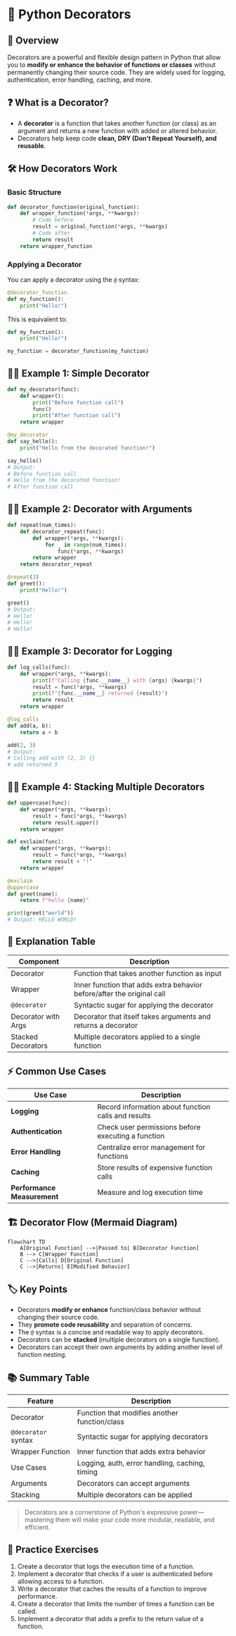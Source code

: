 # 🧩 Python Decorators

## 📝 Overview

Decorators are a powerful and flexible design pattern in Python that allow you to **modify or enhance the behavior of functions or classes** without permanently changing their source code. They are widely used for logging, authentication, error handling, caching, and more.

## ❓ What is a Decorator?

- A **decorator** is a function that takes another function (or class) as an argument and returns a new function with added or altered behavior.
- Decorators help keep code **clean, DRY (Don't Repeat Yourself), and reusable**.

## 🛠️ How Decorators Work

### Basic Structure

```python
def decorator_function(original_function):
    def wrapper_function(*args, **kwargs):
        # Code before
        result = original_function(*args, **kwargs)
        # Code after
        return result
    return wrapper_function
```

### Applying a Decorator

You can apply a decorator using the `@` syntax:

```python
@decorator_function
def my_function():
    print("Hello!")
```

This is equivalent to:

```python
def my_function():
    print("Hello!")

my_function = decorator_function(my_function)
```

## 🧑‍💻 Example 1: Simple Decorator

```python
def my_decorator(func):
    def wrapper():
        print("Before function call")
        func()
        print("After function call")
    return wrapper

@my_decorator
def say_hello():
    print("Hello from the decorated function!")

say_hello()
# Output:
# Before function call
# Hello from the decorated function!
# After function call
```

## 🧑‍💻 Example 2: Decorator with Arguments

```python
def repeat(num_times):
    def decorator_repeat(func):
        def wrapper(*args, **kwargs):
            for _ in range(num_times):
                func(*args, **kwargs)
        return wrapper
    return decorator_repeat

@repeat(3)
def greet():
    print("Hello!")

greet()
# Output:
# Hello!
# Hello!
# Hello!
```

## 🧑‍💻 Example 3: Decorator for Logging

```python
def log_calls(func):
    def wrapper(*args, **kwargs):
        print(f"Calling {func.__name__} with {args} {kwargs}")
        result = func(*args, **kwargs)
        print(f"{func.__name__} returned {result}")
        return result
    return wrapper

@log_calls
def add(a, b):
    return a + b

add(2, 3)
# Output:
# Calling add with (2, 3) {}
# add returned 5
```

## 🧑‍💻 Example 4: Stacking Multiple Decorators

```python
def uppercase(func):
    def wrapper(*args, **kwargs):
        result = func(*args, **kwargs)
        return result.upper()
    return wrapper

def exclaim(func):
    def wrapper(*args, **kwargs):
        result = func(*args, **kwargs)
        return result + "!"
    return wrapper

@exclaim
@uppercase
def greet(name):
    return f"hello {name}"

print(greet("world"))
# Output: HELLO WORLD!
```

## 🧠 Explanation Table

| Component         | Description                                                                 |
|-------------------|-----------------------------------------------------------------------------|
| Decorator         | Function that takes another function as input                               |
| Wrapper           | Inner function that adds extra behavior before/after the original call      |
| `@decorator`      | Syntactic sugar for applying the decorator                                  |
| Decorator with Args | Decorator that itself takes arguments and returns a decorator             |
| Stacked Decorators | Multiple decorators applied to a single function                           |

## ⚡ Common Use Cases

| Use Case                   | Description                                                                 |
|----------------------------|-----------------------------------------------------------------------------|
| **Logging**                | Record information about function calls and results                         |
| **Authentication**         | Check user permissions before executing a function                          |
| **Error Handling**         | Centralize error management for functions                                   |
| **Caching**                | Store results of expensive function calls                                   |
| **Performance Measurement**| Measure and log execution time                                              |

## 🏗️ Decorator Flow (Mermaid Diagram)

```mermaid
flowchart TD
    A[Original Function] -->|Passed to| B[Decorator Function]
    B --> C[Wrapper Function]
    C -->|Calls| D[Original Function]
    C -->|Returns| E[Modified Behavior]
```

## 🏷️ Key Points

- Decorators **modify or enhance** function/class behavior without changing their source code.
- They **promote code reusability** and separation of concerns.
- The `@` syntax is a concise and readable way to apply decorators.
- Decorators can be **stacked** (multiple decorators on a single function).
- Decorators can accept their own arguments by adding another level of function nesting.

## 📚 Summary Table

| Feature                | Description                                      |
|------------------------|--------------------------------------------------|
| Decorator              | Function that modifies another function/class    |
| `@decorator` syntax    | Syntactic sugar for applying decorators          |
| Wrapper Function       | Inner function that adds extra behavior          |
| Use Cases              | Logging, auth, error handling, caching, timing   |
| Arguments              | Decorators can accept arguments                  |
| Stacking               | Multiple decorators can be applied               |

> Decorators are a cornerstone of Python's expressive power—mastering them will make your code more modular, readable, and efficient.

## 🧪 Practice Exercises

1. Create a decorator that logs the execution time of a function.
2. Implement a decorator that checks if a user is authenticated before allowing access to a function.
3. Write a decorator that caches the results of a function to improve performance.
4. Create a decorator that limits the number of times a function can be called.
5. Implement a decorator that adds a prefix to the return value of a function.
